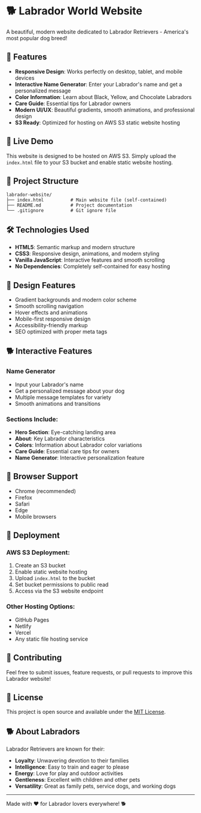 # 🐕 Labrador World Website  

A beautiful, modern website dedicated to Labrador Retrievers - America's most popular dog breed!

## 🌟 Features

- **Responsive Design**: Works perfectly on desktop, tablet, and mobile devices
- **Interactive Name Generator**: Enter your Labrador's name and get a personalized message
- **Color Information**: Learn about Black, Yellow, and Chocolate Labradors
- **Care Guide**: Essential tips for Labrador owners
- **Modern UI/UX**: Beautiful gradients, smooth animations, and professional design
- **S3 Ready**: Optimized for hosting on AWS S3 static website hosting

## 🚀 Live Demo

This website is designed to be hosted on AWS S3. Simply upload the `index.html` file to your S3 bucket and enable static website hosting.

## 📁 Project Structure

```
labrador-website/
├── index.html          # Main website file (self-contained)
├── README.md           # Project documentation
└── .gitignore          # Git ignore file
```

## 🛠️ Technologies Used

- **HTML5**: Semantic markup and modern structure
- **CSS3**: Responsive design, animations, and modern styling
- **Vanilla JavaScript**: Interactive features and smooth scrolling
- **No Dependencies**: Completely self-contained for easy hosting

## 🎨 Design Features

- Gradient backgrounds and modern color scheme
- Smooth scrolling navigation
- Hover effects and animations
- Mobile-first responsive design
- Accessibility-friendly markup
- SEO optimized with proper meta tags

## 🐕 Interactive Features

### Name Generator
- Input your Labrador's name
- Get a personalized message about your dog
- Multiple message templates for variety
- Smooth animations and transitions

### Sections Include:
- **Hero Section**: Eye-catching landing area
- **About**: Key Labrador characteristics
- **Colors**: Information about Labrador color variations
- **Care Guide**: Essential care tips for owners
- **Name Generator**: Interactive personalization feature

## 📱 Browser Support

- Chrome (recommended)
- Firefox
- Safari
- Edge
- Mobile browsers

## 🚀 Deployment

### AWS S3 Deployment:
1. Create an S3 bucket
2. Enable static website hosting
3. Upload `index.html` to the bucket
4. Set bucket permissions to public read
5. Access via the S3 website endpoint

### Other Hosting Options:
- GitHub Pages
- Netlify
- Vercel
- Any static file hosting service

## 🤝 Contributing

Feel free to submit issues, feature requests, or pull requests to improve this Labrador website!

## 📄 License

This project is open source and available under the [MIT License](LICENSE).

## 🐕 About Labradors

Labrador Retrievers are known for their:
- **Loyalty**: Unwavering devotion to their families
- **Intelligence**: Easy to train and eager to please
- **Energy**: Love for play and outdoor activities
- **Gentleness**: Excellent with children and other pets
- **Versatility**: Great as family pets, service dogs, and working dogs

---

Made with ❤️ for Labrador lovers everywhere! 🐕
